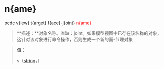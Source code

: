 # n{ame}
pcdc v{iew} t{arget} f{ace}-j{oint} <span style='color: red;'>n{ame}</span>
> **描述：**对象名称。省缺：joint。如果模型视图中已存在该名称的对象，这针对该对象进行命令操作，否则生成一个新的面-节理对象

> 
> **值：**
> 
> s（[string](数据类型/string/)，）

